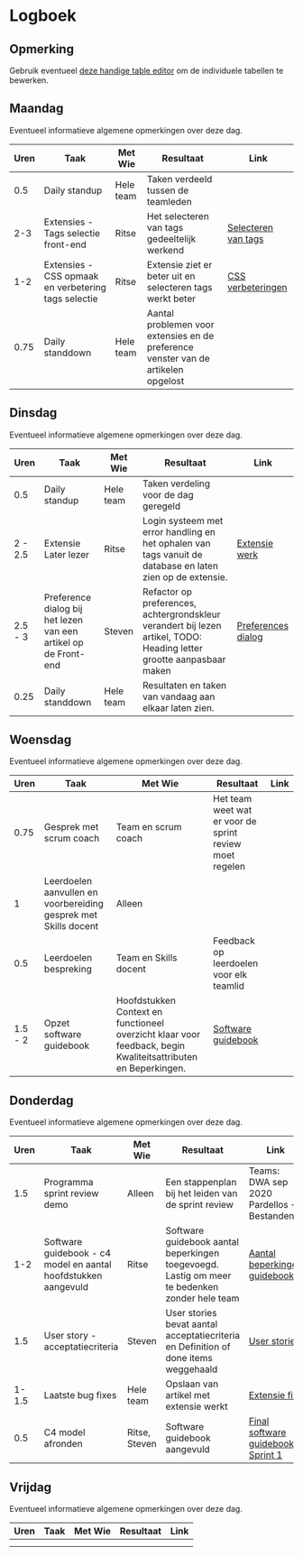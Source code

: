 # Logboek

## Opmerking
Gebruik eventueel [deze handige table editor](https://www.tablesgenerator.com/markdown_tables) om de individuele tabellen te bewerken.

## Maandag
Eventueel informatieve algemene opmerkingen over deze dag.

| Uren | Taak                                                | Met Wie   | Resultaat                                                                          | Link                                                                                                                           |
|------|-----------------------------------------------------|-----------|------------------------------------------------------------------------------------|--------------------------------------------------------------------------------------------------------------------------------|
| 0.5  | Daily standup                                       | Hele team | Taken verdeeld tussen de teamleden                                                 |                                                                                                                                |
| 2-3  | Extensies - Tags selectie front-end                 | Ritse     | Het selecteren van tags gedeeltelijk werkend                                       | [Selecteren van tags](https://github.com/HANICA-DWA/sep2020-project-pardellos/commit/17122a07456c031b2e28fb3f6cdc0a82740f26cc) |
| 1-2  | Extensies - CSS opmaak en verbetering tags selectie | Ritse     | Extensie ziet er beter uit en selecteren tags werkt beter                          | [CSS verbeteringen](https://github.com/HANICA-DWA/sep2020-project-pardellos/commit/6990a012b1f1ab8bd18d45ec2d28eb4afb4f9701)   |
| 0.75 | Daily standdown                                     | Hele team | Aantal problemen voor extensies en de preference venster van de artikelen opgelost |                                                                                                                                |

## Dinsdag
Eventueel informatieve algemene opmerkingen over deze dag.

| Uren    | Taak                                                            | Met Wie   | Resultaat                                                                                                             | Link                                                                                                                          |
|---------|-----------------------------------------------------------------|-----------|-----------------------------------------------------------------------------------------------------------------------|-------------------------------------------------------------------------------------------------------------------------------|
| 0.5     | Daily standup                                                   | Hele team | Taken verdeling voor de dag geregeld                                                                                  |                                                                                                                               |
| 2 - 2.5 | Extensie Later lezer                                            | Ritse     | Login systeem met error handling en het ophalen van tags vanuit de database en laten zien op de extensie.             | [Extensie werk](https://github.com/HANICA-DWA/sep2020-project-pardellos/commit/ff898b393d9c490e46a64eb48bb686af47d876db)      |
| 2.5 - 3 | Preference dialog bij het lezen van een artikel op de Front-end | Steven    | Refactor op preferences, achtergrondskleur verandert bij lezen artikel, TODO: Heading letter grootte aanpasbaar maken | [Preferences dialog](https://github.com/HANICA-DWA/sep2020-project-pardellos/commit/ae3965355bc0f563f8574b71bd83bc6b2dcf0c8a) |
| 0.25    | Daily standdown                                                 | Hele team | Resultaten en taken van vandaag aan elkaar laten zien.                                                                |                                                                                                                               |

## Woensdag
Eventueel informatieve algemene opmerkingen over deze dag.

| Uren    | Taak                                                            | Met Wie                                                                                                       | Resultaat                                                                                                                     | Link |
|---------|-----------------------------------------------------------------|---------------------------------------------------------------------------------------------------------------|-------------------------------------------------------------------------------------------------------------------------------|------|
| 0.75    | Gesprek met scrum coach                                         | Team en scrum coach                                                                                           | Het team weet wat er voor de sprint review moet regelen                                                                       |      |
| 1       | Leerdoelen aanvullen en voorbereiding gesprek met Skills docent | Alleen                                                                                                        |                                                                                                                               |      |
| 0.5     | Leerdoelen bespreking                                           | Team en Skills docent                                                                                         | Feedback op leerdoelen voor elk teamlid                                                                                       |      |
| 1.5 - 2 | Opzet software guidebook                                        | Hoofdstukken Context en functioneel overzicht klaar voor feedback, begin Kwaliteitsattributen en Beperkingen. | [Software guidebook](https://github.com/HANICA-DWA/sep2020-project-pardellos/commit/80c7b7945b77c10ca4df0a9a71a51a40034fd441) |      |

## Donderdag
Eventueel informatieve algemene opmerkingen over deze dag.

| Uren  | Taak                                                           | Met Wie       | Resultaat                                                                                     | Link                                                                                                                                         |
|-------|----------------------------------------------------------------|---------------|-----------------------------------------------------------------------------------------------|----------------------------------------------------------------------------------------------------------------------------------------------|
| 1.5   | Programma sprint review demo                                   | Alleen        | Een stappenplan bij het leiden van de sprint review                                           | Teams: DWA sep 2020 Pardellos -> Bestanden                                                                                                   |
| 1-2   | Software guidebook - c4 model en aantal hoofdstukken aangevuld | Ritse         | Software guidebook aantal beperkingen toegevoegd. Lastig om meer te bedenken zonder hele team | [Aantal beperkingen guidebook](https://github.com/HANICA-DWA/sep2020-project-pardellos/commit/56f0f013faef3b12ebe41e18e2991d6165e67e80)      |
| 1.5   | User story - acceptatiecriteria                                | Steven        | User stories bevat aantal acceptatiecriteria en Definition of done items weggehaald           | [User stories](https://github.com/HANICA-DWA/sep2020-project-pardellos/projects/1)                                                           |
| 1-1.5 | Laatste bug fixes                                              | Hele team     | Opslaan van artikel met extensie werkt                                                        | [Extensie fix](https://github.com/HANICA-DWA/sep2020-project-pardellos/commit/f83a00fa383c9b37bd0722f39a3607a0ba9f573d)                      |
| 0.5   | C4 model afronden                                              | Ritse, Steven | Software guidebook aangevuld                                                                  | [Final software guidebook Sprint 1](https://github.com/HANICA-DWA/sep2020-project-pardellos/commit/c76326a3cb9087225d80d20a6fa49ca0d97596ea) |


## Vrijdag
Eventueel informatieve algemene opmerkingen over deze dag.

| Uren | Taak | Met Wie | Resultaat | Link |
|------|------|---------|-----------|------|
|  |  |  |  |  |
|  |  |  |  |  |
